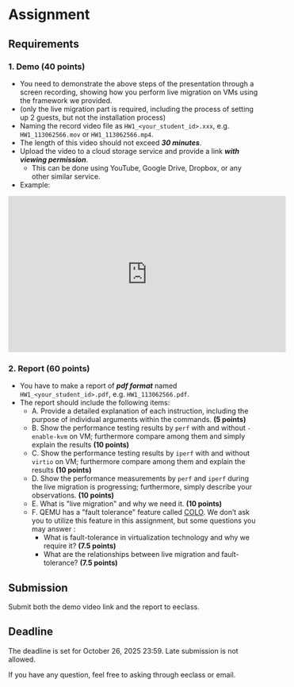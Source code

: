 # Assignment

## Requirements
### 1. Demo (40 points)
- You need to demonstrate the above steps of the presentation through a screen recording, showing how you perform live migration on VMs using the framework we provided. 
- (only the live migration part is required, including the process of setting up 2 guests, but not the installation process)
- Naming the record video file as `HW1_<your_student_id>.xxx`, e.g. `HW1_113062566.mov` or `HW1_113062566.mp4`.
- The length of this video should not exceed ***30 minutes***.
- Upload the video to a cloud storage service and provide a link ***with viewing permission***.
    - This can be done using YouTube, Google Drive, Dropbox, or any other similar service.
- Example:
<iframe width="560" height="315" src="https://www.youtube.com/embed/0_64k7rplVk?si=ran08XJwlBHGmlFf" title="YouTube video player" frameborder="0" allow="accelerometer; autoplay; clipboard-write; encrypted-media; gyroscope; picture-in-picture; web-share" referrerpolicy="strict-origin-when-cross-origin" allowfullscreen></iframe>

### 2. Report (60 points)
- You have to make a report of ***pdf format*** named `HW1_<your_student_id>.pdf`, e.g. `HW1_113062566.pdf`.
- The report should include the following items:
    - A. Provide a detailed explanation of each instruction, including the purpose of individual arguments within the commands. **(5 points)**
    - B. Show the performance testing results by `perf` with and without `-enable-kvm` on VM; furthermore compare among them and simply explain the results **(10 points)**
    - C. Show the performance testing results by `iperf` with and without `virtio` on VM; furthermore compare among them and explain the results **(10 points)**
    - D. Show the performance measurements by `perf` and `iperf` during the live migration is progressing; furthermore, simply describe your observations. **(10 points)**
    - E. What is "live migration" and why we need it. **(10 points)**
    - F. QEMU has a "fault tolerance" feature called [COLO](https://wiki.qemu.org/Features/COLO). We don’t ask you to utilize this feature in this assignment, but some questions you may answer :
        - What is fault-tolerance in virtualization technology and why we require it? **(7.5 points)**
        - What are the relationships between live migration and fault-tolerance? **(7.5 points)**

## Submission
Submit both the demo video link and the report to eeclass.


## Deadline
The deadline is set for October 26, 2025 23:59. Late submission is not allowed. 


If you have any question, feel free to asking through eeclass or email.
